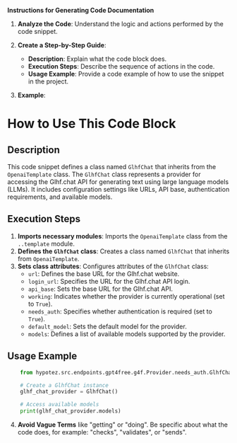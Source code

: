 **Instructions for Generating Code Documentation**

1. **Analyze the Code**: Understand the logic and actions performed by the code snippet.

2. **Create a Step-by-Step Guide**:
    - **Description**: Explain what the code block does.
    - **Execution Steps**: Describe the sequence of actions in the code.
    - **Usage Example**: Provide a code example of how to use the snippet in the project.

3. **Example**:

How to Use This Code Block
=========================================================================================

Description
-------------------------
This code snippet defines a class named `GlhfChat` that inherits from the `OpenaiTemplate` class. The `GlhfChat` class represents a provider for accessing the Glhf.chat API for generating text using large language models (LLMs). It includes configuration settings like URLs, API base, authentication requirements, and available models.

Execution Steps
-------------------------
1. **Imports necessary modules**: Imports the `OpenaiTemplate` class from the `..template` module.
2. **Defines the `GlhfChat` class**: Creates a class named `GlhfChat` that inherits from `OpenaiTemplate`.
3. **Sets class attributes**: Configures attributes of the `GlhfChat` class:
    - `url`: Defines the base URL for the Glhf.chat website.
    - `login_url`: Specifies the URL for the Glhf.chat API login.
    - `api_base`: Sets the base URL for the Glhf.chat API.
    - `working`: Indicates whether the provider is currently operational (set to `True`).
    - `needs_auth`: Specifies whether authentication is required (set to `True`).
    - `default_model`: Sets the default model for the provider.
    - `models`: Defines a list of available models supported by the provider.

Usage Example
-------------------------

```python
    from hypotez.src.endpoints.gpt4free.g4f.Provider.needs_auth.GlhfChat import GlhfChat

    # Create a GlhfChat instance
    glhf_chat_provider = GlhfChat()

    # Access available models
    print(glhf_chat_provider.models)
```

4. **Avoid Vague Terms** like "getting" or "doing". Be specific about what the code does, for example: "checks", "validates", or "sends".